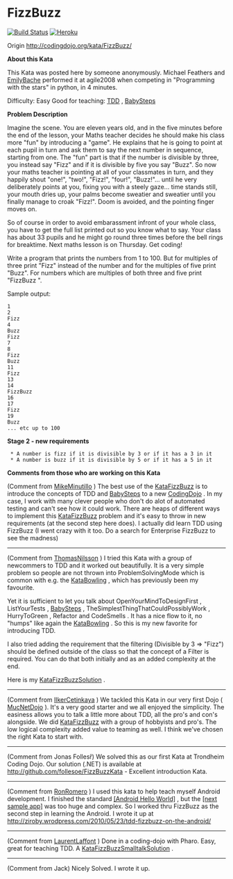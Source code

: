 FizzBuzz
====

[![Build Status](https://travis-ci.org/luiscoms/python-fizzbuzz.svg?branch=develop)](https://travis-ci.org/luiscoms/python-fizzbuzz) [![Heroku](https://heroku-badge.herokuapp.com/?app=python-fizzbuzz)](https://python-fizzbuzz.herokuapp.com/)

Origin http://codingdojo.org/kata/FizzBuzz/

**About this Kata**

This Kata was posted here by someone anonymously. Michael Feathers and
[EmilyBache](http://codingdojo.org/people/EmilyBache) performed it at agile2008 when
competing in "Programming with the stars" in python, in 4 minutes.

Difficulty: Easy Good for teaching: [TDD](http://codingdojo.org/TestDrivenDevelopment) ,
[BabySteps](http://codingdojo.org/BabySteps)

**Problem Description**

Imagine the scene. You are eleven years old, and in the five minutes
before the end of the lesson, your Maths teacher decides he should make
his class more "fun" by introducing a "game". He explains that he is
going to point at each pupil in turn and ask them to say the next number
in sequence, starting from one. The "fun" part is that if the number is
divisible by three, you instead say "Fizz" and if it is divisible by
five you say "Buzz". So now your maths teacher is pointing at all of
your classmates in turn, and they happily shout "one!", "two!", "Fizz!",
"four!", "Buzz!"... until he very deliberately points at you, fixing you
with a steely gaze... time stands still, your mouth dries up, your palms
become sweatier and sweatier until you finally manage to croak "Fizz!".
Doom is avoided, and the pointing finger moves on.

So of course in order to avoid embarassment infront of your whole class,
you have to get the full list printed out so you know what to say. Your
class has about 33 pupils and he might go round three times before the
bell rings for breaktime. Next maths lesson is on Thursday. Get coding!

Write a program that prints the numbers from 1 to 100. But for multiples
of three print "Fizz" instead of the number and for the multiples of
five print "Buzz". For numbers which are multiples of both three and
five print "FizzBuzz ".

Sample output:

    1
    2
    Fizz
    4
    Buzz
    Fizz
    7
    8
    Fizz
    Buzz
    11
    Fizz
    13
    14
    FizzBuzz
    16
    17
    Fizz
    19
    Buzz
    ... etc up to 100

**Stage 2 - new requirements**

     * A number is fizz if it is divisible by 3 or if it has a 3 in it
     * A number is buzz if it is divisible by 5 or if it has a 5 in it

**Comments from those who are working on this Kata**

(Comment from [MikeMinutillo](http://codingdojo.org/people/MikeMinutillo) ) The best use of
the [KataFizzBuzz](http://codingdojo.org/kata/FizzBuzz) is to introduce the concepts of TDD
and [BabySteps](http://codingdojo.org/BabySteps) to a new [CodingDojo](http://codingdojo.org/CodingDojo) . In my
case, I work with many clever people who don't do alot of automated
testing and can't see how it could work. There are heaps of different
ways to implement this [KataFizzBuzz](http://codingdojo.org/kata/FizzBuzz) problem and it's
easy to throw in new requirements (at the second step here does). I
actually did learn TDD using FizzBuzz (I went crazy with it too. Do a
search for Enterprise FizzBuzz to see the madness)

------------------------------------------------------------------------

(Comment from [ThomasNilsson](http://codingdojo.org/people/ThomasNilsson) ) I tried this Kata
with a group of newcommers to TDD and it worked out beautifully. It is a
very simple problem so people are not thrown into ProblemSolvingMode
which is common with e.g. the [KataBowling](http://codingdojo.org/kata/Bowling) , which has
previously been my favourite.

Yet it is sufficient to let you talk about OpenYourMindToDesignFirst ,
ListYourTests , [BabySteps](http://codingdojo.org/BabySteps) ,
TheSimplestThingThatCouldPossiblyWork , HurryToGreen , Refactor and
CodeSmells . It has a nice flow to it, no "humps" like again the
[KataBowling](http://codingdojo.org/kata/Bowling) . So this is my new favorite for
introducing TDD.

I also tried adding the requirement that the filtering (Divisible by 3
=&gt; "Fizz") should be defined outside of the class so that the concept
of a Filter is required. You can do that both initially and as an added
complexity at the end.

Here is my [KataFizzBuzzSolution](http://codingdojo.org/solution/KataFizzBuzzSolution) .

------------------------------------------------------------------------

(Comment from [IlkerCetinkaya](http://codingdojo.org/people/IlkerCetinkaya) ) We tackled this
Kata in our very first Dojo ( [MucNetDojo](http://codingdojo.org/dojo/MucNetDojo) ). It's a
very good starter and we all enjoyed the simplicity. The easiness allows
you to talk a little more about TDD, all the pro's and con's alongside.
We did [KataFizzBuzz](http://codingdojo.org/kata/FizzBuzz) with a group of hobbyists and
pro's. The low logical complexity added value to teaming as well. I
think we've chosen the right Kata to start with.

------------------------------------------------------------------------

(Comment from Jonas Follesř) We solved this as our first Kata at
Trondheim Coding Dojo. Our solution (.NET) is available at
<http://github.com/follesoe/FizzBuzzKata> - Excellent introduction Kata.

------------------------------------------------------------------------

(Comment from [RonRomero](http://codingdojo.org/people/RonRomero) ) I used this kata to help
teach myself Android development. I finished the standard [\[Android
Hello
World\]](http://developer.android.com/guide/tutorials/hello-world.html)
, but the [\[next sample
app\]](http://developer.android.com/resources/tutorials/notepad/index.html)
was too huge and complex. So I worked thru FizzBuzz as the second step
in learning the Android. I wrote it up at
<http://ziroby.wrodpress.com/2010/05/23/tdd-fizzbuzz-on-the-android/>

------------------------------------------------------------------------

(Comment from [LaurentLaffont](http://codingdojo.org/people/LaurentLaffont) ) Done in a
coding-dojo with Pharo. Easy, great for teaching TDD. A
[KataFizzBuzzSmalltalkSolution](http://codingdojo.org/solution/KataFizzBuzzSmalltalkSolution)
.

------------------------------------------------------------------------

(Comment from Jack) Nicely Solved. I wrote it up.
